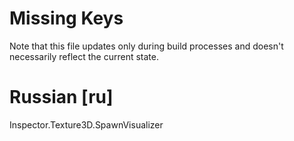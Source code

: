 # Missing Keys
Note that this file updates only during build processes and doesn't necessarily reflect the current state.

# Russian [ru]
Inspector.Texture3D.SpawnVisualizer  

